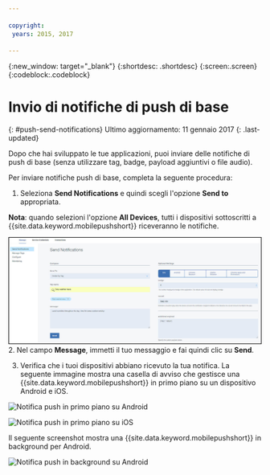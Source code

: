 ```yaml
---

copyright:
 years: 2015, 2017

---
```


{:new_window: target="_blank"}
{:shortdesc: .shortdesc}
{:screen:.screen}
{:codeblock:.codeblock}

# Invio di notifiche di push di base
{: #push-send-notifications}
Ultimo aggiornamento: 11 gennaio 2017
{: .last-updated}

Dopo che hai sviluppato le tue applicazioni, puoi inviare delle notifiche di push di base (senza utilizzare tag, badge, payload aggiuntivi o file audio).

Per inviare notifiche push di base, completa la seguente procedura:

1. Seleziona **Send Notifications** e quindi scegli l'opzione **Send to** appropriata. 

**Nota**: quando selezioni l'opzione **All Devices**, tutti i dispositivi sottoscritti a {{site.data.keyword.mobilepushshort}} riceveranno le notifiche.

![Schermata notifiche](images/tag_notification.jpg)
2. Nel campo **Message**, immetti il tuo messaggio e fai quindi clic su **Send**.

3. Verifica che i tuoi dispositivi abbiano ricevuto la tua notifica. La seguente immagine mostra una casella di avviso che gestisce una {{site.data.keyword.mobilepushshort}} in primo piano su un dispositivo Android e iOS.

![Notifica push in primo piano su Android](images/Android_Screenshot.jpg)

![Notifica push in primo piano su iOS](images/iOS_Screenshot.jpg)

Il seguente screenshot mostra una {{site.data.keyword.mobilepushshort}} in background per Android.

![Notifica push in background su Android](images/background.jpg)

